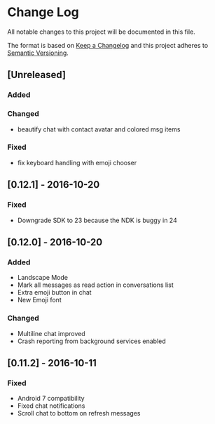 # Change Log
All notable changes to this project will be documented in this file.

The format is based on [Keep a Changelog](http://keepachangelog.com/) 
and this project adheres to [Semantic Versioning](http://semver.org/).

## [Unreleased]
### Added

### Changed
* beautify chat with contact avatar and colored msg items

### Fixed
* fix keyboard handling with emoji chooser

## [0.12.1] - 2016-10-20
### Fixed
* Downgrade SDK to 23 because the NDK is buggy in 24

## [0.12.0] - 2016-10-20
### Added
* Landscape Mode
* Mark all messages as read action in conversations list
* Extra emoji button in chat
* New Emoji font

### Changed
* Multiline chat improved
* Crash reporting from background services enabled

## [0.11.2] - 2016-10-11
### Fixed
* Android 7 compatibility
* Fixed chat notifications
* Scroll chat to bottom on refresh messages
